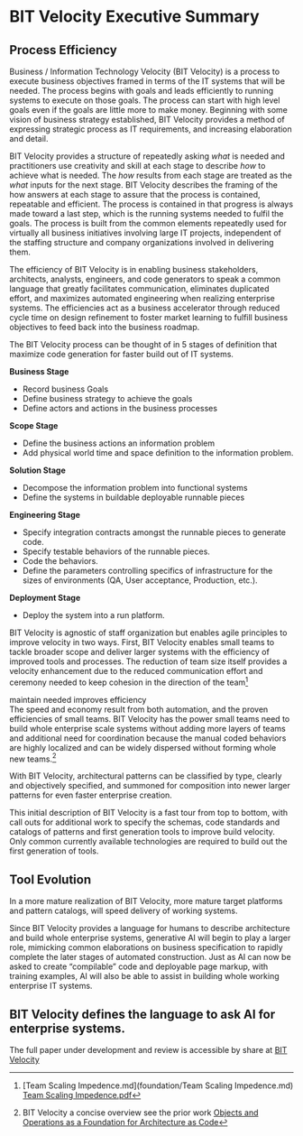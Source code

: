 # BIT Velocity Executive Summary

## Process Efficiency

Business / Information Technology Velocity (BIT Velocity) is a process to execute business objectives framed in terms of the IT systems that will be needed.  The process begins with goals and leads efficiently to running systems to execute on those goals.  The process can start with high level goals even if the goals are little more to make money.   Beginning with some vision of business strategy established, BIT Velocity provides a method of expressing strategic process as IT requirements, and increasing elaboration and detail.    

BIT Velocity provides a structure of repeatedly asking *what* is needed and practitioners use creativity and skill at each stage to describe *how* to achieve what is needed.  The *how* results from each stage are treated as the *what* inputs for the next stage.   BIT Velocity describes the framing of the how answers at each stage to assure that the process is contained, repeatable and efficient.  The process is contained in that progress is always made toward a last step, which is the running systems needed to fulfil the goals.  The process is built from the common elements repeatedly used for virtually all business initiatives involving large IT projects, independent of the staffing structure and company organizations involved in delivering them.

The efficiency of BIT Velocity is in enabling business stakeholders, architects, analysts, engineers, and code generators to speak a common language that greatly facilitates communication, eliminates duplicated effort, and maximizes automated engineering when realizing enterprise systems.  The efficiencies act as a business accelerator through reduced cycle time on design refinement to foster market learning to fulfill business objectives to feed back into the business roadmap.  

The BIT Velocity process can be thought of in 5 stages of definition that maximize code generation for faster build out of IT systems. 

**Business Stage**

* Record business Goals  
* Define business strategy to achieve the goals   
* Define actors and actions in the business processes  

**Scope Stage**  
* Define the business actions an information problem  
* Add physical world time and space definition to the information problem. 

**Solution Stage**

* Decompose the information problem into functional systems  
* Define the systems in buildable deployable runnable pieces   
  
**Engineering Stage**  
* Specify integration contracts amongst the runnable pieces to generate code.  
* Specify testable behaviors of the runnable pieces.  
* Code the behaviors.  
* Define the parameters controlling specifics of infrastructure for the sizes of environments (QA, User acceptance, Production, etc.).  

**Deployment Stage**   
* Deploy the system into a run platform.

BIT Velocity is agnostic of staff organization but enables agile principles to improve velocity in two ways.  First, BIT Velocity enables small teams to tackle broader scope and deliver larger systems with the efficiency of improved tools and processes.  The reduction of team size itself provides a velocity enhancement due to the reduced communication effort and ceremony needed to keep cohesion in the direction of the team[^1]

maintain  needed improves efficiency   
The speed and economy result from both automation, and the proven efficiencies of small teams.  BIT Velocity has the power small teams need to build whole enterprise scale systems without adding more layers of teams and additional need for coordination because the manual coded behaviors are highly localized and can be widely dispersed without forming whole new teams.[^2]

With BIT Velocity, architectural patterns can be classified by type, clearly and objectively specified, and summoned for composition into newer larger patterns for even faster enterprise creation.  
    
This initial description of BIT Velocity is a fast tour from top to bottom, with call outs for additional work to specify the schemas, code standards and catalogs of patterns and first generation tools to improve build velocity.  Only common currently available technologies are required to build out the first generation of tools.  

## Tool Evolution

In a more mature realization of BIT Velocity, more mature target platforms and pattern catalogs, will speed delivery of working systems.

Since  BIT Velocity provides a language for humans to describe architecture and build whole enterprise systems, generative AI will begin to play a larger role, mimicking common elaborations on business specification to rapidly complete the later stages of automated construction.  Just as AI can now be asked to create “compilable” code and deployable page markup, with training examples, AI will also be able to assist in building whole working enterprise IT systems. 

BIT Velocity defines the language to ask AI for enterprise systems.  
---

The full paper under development and review is accessible by share at [BIT Velocity](https://docs.google.com/document/d/16A7M_mAWR6LKpqcsbudi8hkGqpwjrN9BHx2nM9NtWPs/edit?tab=t.0) 

[^1]:  [Team Scaling Impedence.md](foundation/Team Scaling Impedence.md)
[Team Scaling Impedence.pdf](https://github.com/psons/bitvelocity/blob/main/foundation/Team%20Scaling%20Impedence.pdf) 

[^2]:  BIT Velocity a concise overview see the prior work [Objects and Operations as a Foundation for Architecture as Code](https://docs.google.com/document/d/e/2PACX-1vSRF7F2hyf9xqWinrOzqCQYeexc3rwftPNVZuX_A2WZYFuNAxoCRZ8HiILA1mw-XRuA29jjSmTSf-20/pub)   